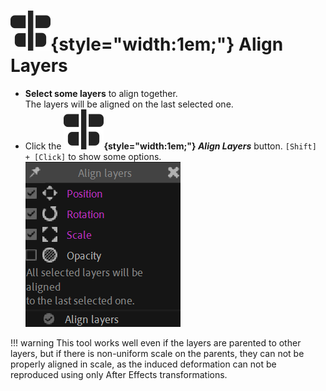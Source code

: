 # ![](../../../img/duik/icons/h_align.svg){style="width:1em;"} Align Layers

- **Select some layers** to align together.  
    The layers will be aligned on the last selected one.
- Click the **![](../../../img/duik/icons/h_align.svg){style="width:1em;"} *Align Layers*** button.
    `[Shift] + [Click]` to show some options.  
    ![](../../../img/duik/constraints/align.png)

!!! warning
    This tool works well even if the layers are parented to other layers, but if there is non-uniform scale on the parents, they can not be properly aligned in scale, as the induced deformation can not be reproduced using only After Effects transformations.